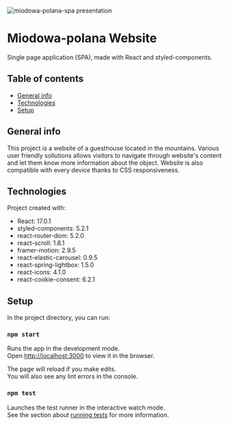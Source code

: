 ![miodowa-polana-spa presentation](https://i.ibb.co/1GKxFM8/miodowa-polana-spa.png)

# Miodowa-polana Website

Single page application (SPA), made with React and styled-components.

## Table of contents

- [General info](#general-info)
- [Technologies](#technologies)
- [Setup](#setup)

## General info

This project is a website of a guesthouse located in the mountains. Various user friendly sollutions allows visitors to navigate through website's content and let them know more information about the object. Website is also compatible with every device thanks to CSS responsiveness.

## Technologies

Project created with:

- React: 17.0.1
- styled-components: 5.2.1
- react-router-dom: 5.2.0
- react-scroll: 1.8.1
- framer-motion: 2.9.5
- react-elastic-carousel: 0.9.5
- react-spring-lightbox: 1.5.0
- react-icons: 4.1.0
- react-cookie-consent: 6.2.1

## Setup

In the project directory, you can run:

### `npm start`

Runs the app in the development mode.\
Open [http://localhost:3000](http://localhost:3000) to view it in the browser.

The page will reload if you make edits.\
You will also see any lint errors in the console.

### `npm test`

Launches the test runner in the interactive watch mode.\
See the section about [running tests](https://facebook.github.io/create-react-app/docs/running-tests) for more information.
